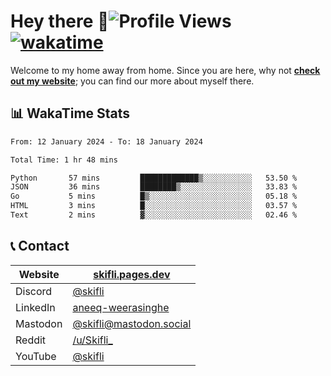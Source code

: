 # Hey there :wave:![Profile Views](https://komarev.com/ghpvc/?username=skifli) [![wakatime](https://wakatime.com/badge/user/b4317b02-0c6d-457b-82a4-a448b8a8d1df.svg)](https://wakatime.com/@b4317b02-0c6d-457b-82a4-a448b8a8d1df)

Welcome to my home away from home. Since you are here, why not [**check out my website**](https://skifli.pages.dev); you can find our more about myself there.

## 📊 WakaTime Stats

<!--START_SECTION:waka-->

```txt
From: 12 January 2024 - To: 18 January 2024

Total Time: 1 hr 48 mins

Python       57 mins         █████████████▒░░░░░░░░░░░   53.50 %
JSON         36 mins         ████████▒░░░░░░░░░░░░░░░░   33.83 %
Go           5 mins          █▒░░░░░░░░░░░░░░░░░░░░░░░   05.18 %
HTML         3 mins          █░░░░░░░░░░░░░░░░░░░░░░░░   03.57 %
Text         2 mins          ▓░░░░░░░░░░░░░░░░░░░░░░░░   02.46 %
```

<!--END_SECTION:waka-->

## 📞 Contact

| Website   | [skifli.pages.dev](https://skifli.pages.dev)                       |
| --------- | ------------------------------------------------------------------ |
| Discord   | [@skifli](https://discord.com/users/1072069875993956372)           |
| LinkedIn  | [aneeq-weerasinghe](https://www.linkedin.com/in/aneeq-weerasinghe) |
| Mastodon  | [@skifli@mastodon.social](https://mastodon.social/@skifli)         |
| Reddit    | [/u/Skifli_](https://www.reddit.com/user/skifli_)                  |
| YouTube   | [@skifli](https://www.youtube.com/channel/@skifli)                 |
